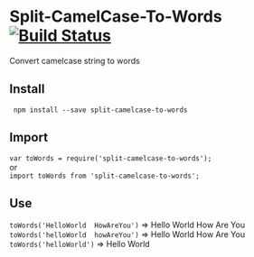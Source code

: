 # Split-CamelCase-To-Words [![Build Status](https://travis-ci.org/NandishSolanki/ToWords.svg?branch=master)](https://travis-ci.org/NandishSolanki/ToWords)
Convert camelcase string to words

## Install
``` npm install --save split-camelcase-to-words```

## Import
``` var toWords = require('split-camelcase-to-words'); ``` 
<br/> or <br/>
``` import toWords from 'split-camelcase-to-words'; ```

## Use

``` toWords('HelloWorld  HowAreYou') ``` => Hello World How Are You
<br/>
``` toWords('helloWorld  howAreYou') ``` => Hello World How Are You
<br/>
``` toWords('helloWorld') ``` => Hello World
